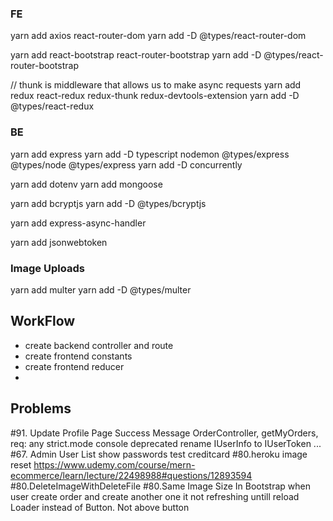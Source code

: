### FE

yarn add axios react-router-dom
yarn add -D @types/react-router-dom

yarn add react-bootstrap react-router-bootstrap
yarn add -D @types/react-router-bootstrap

// thunk is middleware that allows us to make async requests
yarn add redux react-redux redux-thunk redux-devtools-extension
yarn add -D @types/react-redux

### BE

yarn add express
yarn add -D typescript nodemon @types/express @types/node @types/express
yarn add -D concurrently

yarn add dotenv
yarn add mongoose

yarn add bcryptjs
yarn add -D @types/bcryptjs

yarn add express-async-handler

yarn add jsonwebtoken

### Image Uploads

yarn add multer
yarn add -D @types/multer

## WorkFlow

- create backend controller and route
- create frontend constants
- create frontend reducer
-

## Problems

#91. Update Profile Page Success Message
OrderController, getMyOrders, req: any
strict.mode console deprecated
rename IUserInfo to IUserToken ...
#67. Admin User List show passwords
test creditcard
#80.heroku image reset
https://www.udemy.com/course/mern-ecommerce/learn/lecture/22498988#questions/12893594
#80.DeleteImageWithDeleteFile
#80.Same Image Size In Bootstrap
when user create order and create another one it not refreshing untill reload
Loader instead of Button. Not above button
